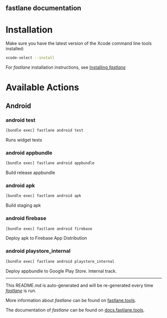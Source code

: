 fastlane documentation
----

# Installation

Make sure you have the latest version of the Xcode command line tools installed:

```sh
xcode-select --install
```

For _fastlane_ installation instructions, see [Installing _fastlane_](https://docs.fastlane.tools/#installing-fastlane)

# Available Actions

## Android

### android test

```sh
[bundle exec] fastlane android test
```

Runs widget tests

### android appbundle

```sh
[bundle exec] fastlane android appbundle
```

Build release appbundle

### android apk

```sh
[bundle exec] fastlane android apk
```

Build staging apk

### android firebase

```sh
[bundle exec] fastlane android firebase
```

Deploy apk to Firebase App Distribution

### android playstore_internal

```sh
[bundle exec] fastlane android playstore_internal
```

Deploy appbundle to Google Play Store. Internal track.

----

This README.md is auto-generated and will be re-generated every time [_fastlane_](https://fastlane.tools) is run.

More information about _fastlane_ can be found on [fastlane.tools](https://fastlane.tools).

The documentation of _fastlane_ can be found on [docs.fastlane.tools](https://docs.fastlane.tools).
